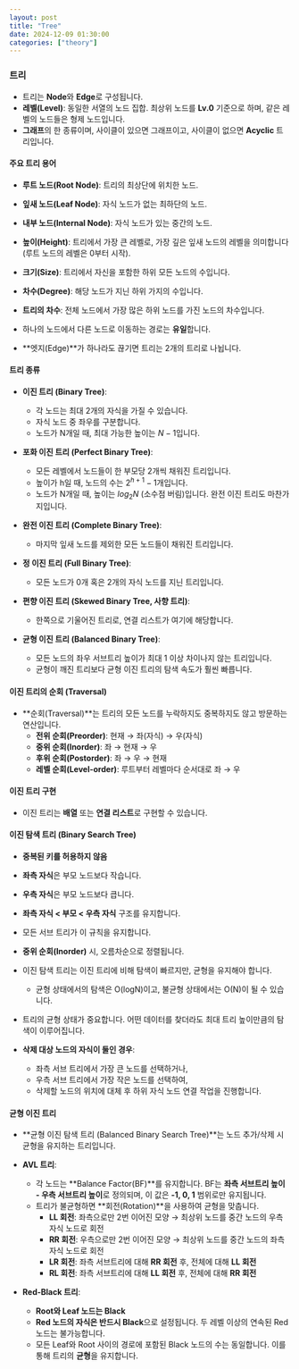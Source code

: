 ```yaml
---
layout: post
title: "Tree"
date: 2024-12-09 01:30:00
categories: ["theory"]
---
```


### 트리

- 트리는 **Node**와 **Edge**로 구성됩니다.
- **레벨(Level)**: 동일한 서열의 노드 집합. 최상위 노드를 **Lv.0** 기준으로 하며, 같은 레벨의 노드들은 형제 노드입니다.
- **그래프**의 한 종류이며, 사이클이 있으면 그래프이고, 사이클이 없으면 **Acyclic** 트리입니다.

#### 주요 트리 용어

- **루트 노드(Root Node)**: 트리의 최상단에 위치한 노드.
- **잎새 노드(Leaf Node)**: 자식 노드가 없는 최하단의 노드.
- **내부 노드(Internal Node)**: 자식 노드가 있는 중간의 노드.
- **높이(Height)**: 트리에서 가장 큰 레벨로, 가장 깊은 잎새 노드의 레벨을 의미합니다 (루트 노드의 레벨은 0부터 시작).
- **크기(Size)**: 트리에서 자신을 포함한 하위 모든 노드의 수입니다.
- **차수(Degree)**: 해당 노드가 지닌 하위 가지의 수입니다.
- **트리의 차수**: 전체 노드에서 가장 많은 하위 노드를 가진 노드의 차수입니다.

- 하나의 노드에서 다른 노드로 이동하는 경로는 **유일**합니다.
- **엣지(Edge)**가 하나라도 끊기면 트리는 2개의 트리로 나뉩니다.

#### 트리 종류

- **이진 트리 (Binary Tree)**:
  - 각 노드는 최대 2개의 자식을 가질 수 있습니다.
  - 자식 노드 중 좌우를 구분합니다.
  - 노드가 N개일 때, 최대 가능한 높이는 $N - 1$입니다.

- **포화 이진 트리 (Perfect Binary Tree)**:
  - 모든 레벨에서 노드들이 한 부모당 2개씩 채워진 트리입니다.
  - 높이가 h일 때, 노드의 수는 $2^{h + 1} - 1$개입니다.
  - 노드가 N개일 때, 높이는 $log_{2}N$ (소수점 버림)입니다. 완전 이진 트리도 마찬가지입니다.

- **완전 이진 트리 (Complete Binary Tree)**:
  - 마지막 잎새 노드를 제외한 모든 노드들이 채워진 트리입니다.

- **정 이진 트리 (Full Binary Tree)**:
  - 모든 노드가 0개 혹은 2개의 자식 노드를 지닌 트리입니다.

- **편향 이진 트리 (Skewed Binary Tree, 사향 트리)**:
  - 한쪽으로 기울어진 트리로, 연결 리스트가 여기에 해당합니다.

- **균형 이진 트리 (Balanced Binary Tree)**:
  - 모든 노드의 좌우 서브트리 높이가 최대 1 이상 차이나지 않는 트리입니다.
  - 균형이 깨진 트리보다 균형 이진 트리의 탐색 속도가 훨씬 빠릅니다.

#### 이진 트리의 순회 (Traversal)

- **순회(Traversal)**는 트리의 모든 노드를 누락하지도 중복하지도 않고 방문하는 연산입니다.
  - **전위 순회(Preorder)**: 현재 → 좌(자식) → 우(자식)
  - **중위 순회(Inorder)**: 좌 → 현재 → 우
  - **후위 순회(Postorder)**: 좌 → 우 → 현재
  - **레벨 순회(Level-order)**: 루트부터 레벨마다 순서대로 좌 → 우

#### 이진 트리 구현

- 이진 트리는 **배열** 또는 **연결 리스트**로 구현할 수 있습니다.

#### 이진 탐색 트리 (Binary Search Tree)

- **중복된 키를 허용하지 않음**
- **좌측 자식**은 부모 노드보다 작습니다.
- **우측 자식**은 부모 노드보다 큽니다.
- **좌측 자식 < 부모 < 우측 자식** 구조를 유지합니다.
- 모든 서브 트리가 이 규칙을 유지합니다.
- **중위 순회(Inorder)** 시, 오름차순으로 정렬됩니다.
- 이진 탐색 트리는 이진 트리에 비해 탐색이 빠르지만, 균형을 유지해야 합니다.
  - 균형 상태에서의 탐색은 O(logN)이고, 불균형 상태에서는 O(N)이 될 수 있습니다.

- 트리의 균형 상태가 중요합니다. 어떤 데이터를 찾더라도 최대 트리 높이만큼의 탐색이 이루어집니다.
- **삭제 대상 노드의 자식이 둘인 경우**:
  - 좌측 서브 트리에서 가장 큰 노드를 선택하거나,
  - 우측 서브 트리에서 가장 작은 노드를 선택하여,
  - 삭제할 노드의 위치에 대체 후 하위 자식 노드 연결 작업을 진행합니다.

#### 균형 이진 트리

- **균형 이진 탐색 트리 (Balanced Binary Search Tree)**는 노드 추가/삭제 시 균형을 유지하는 트리입니다.
  
- **AVL 트리**:
  - 각 노드는 **Balance Factor(BF)**를 유지합니다. BF는 **좌측 서브트리 높이 - 우측 서브트리 높이**로 정의되며, 이 값은 **-1, 0, 1** 범위로만 유지됩니다.
  - 트리가 불균형하면 **회전(Rotation)**을 사용하여 균형을 맞춥니다.
    - **LL 회전**: 좌측으로만 2번 이어진 모양 → 최상위 노드를 중간 노드의 우측 자식 노드로 회전
    - **RR 회전**: 우측으로만 2번 이어진 모양 → 최상위 노드를 중간 노드의 좌측 자식 노드로 회전
    - **LR 회전**: 좌측 서브트리에 대해 **RR 회전** 후, 전체에 대해 **LL 회전**
    - **RL 회전**: 좌측 서브트리에 대해 **LL 회전** 후, 전체에 대해 **RR 회전**

- **Red-Black 트리**:
  - **Root와 Leaf 노드는 Black**
  - **Red 노드의 자식은 반드시 Black**으로 설정됩니다. 두 레벨 이상의 연속된 Red 노드는 불가능합니다.
  - 모든 Leaf와 Root 사이의 경로에 포함된 Black 노드의 수는 동일합니다. 이를 통해 트리의 **균형**을 유지합니다.
